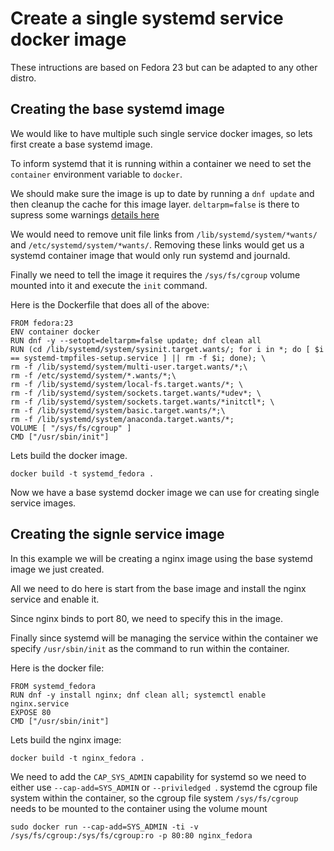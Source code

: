# Create a single systemd service docker image

These intructions are based on Fedora 23 but can be adapted to any other distro.

## Creating the base systemd image

We would like to have multiple such single service docker images, so lets first create a base systemd image.  

To inform systemd that it is running within a container we need to set the `container` environment variable to `docker`.  

We should make sure the image is up to date by running a `dnf update` and then cleanup the cache for this image layer. `deltarpm=false` is there to supress some warnings [details here](https://fedorahosted.org/spin-kickstarts/ticket/56)

We would need to remove unit file links from `/lib/systemd/system/*wants/` and  `/etc/systemd/system/*wants/`. Removing these links would get us a systemd container image that would only run systemd and journald.

Finally we need to tell the image it requires the `/sys/fs/cgroup` volume mounted into it and execute the `init` command.

Here is the Dockerfile that does all of the above:

```
FROM fedora:23
ENV container docker
RUN dnf -y --setopt=deltarpm=false update; dnf clean all
RUN (cd /lib/systemd/system/sysinit.target.wants/; for i in *; do [ $i == systemd-tmpfiles-setup.service ] || rm -f $i; done); \
rm -f /lib/systemd/system/multi-user.target.wants/*;\
rm -f /etc/systemd/system/*.wants/*;\
rm -f /lib/systemd/system/local-fs.target.wants/*; \
rm -f /lib/systemd/system/sockets.target.wants/*udev*; \
rm -f /lib/systemd/system/sockets.target.wants/*initctl*; \
rm -f /lib/systemd/system/basic.target.wants/*;\
rm -f /lib/systemd/system/anaconda.target.wants/*;
VOLUME [ "/sys/fs/cgroup" ]
CMD ["/usr/sbin/init"]
```

Lets build the docker image.
```
docker build -t systemd_fedora .
```

Now we have a base systemd docker image we can use for creating single service images.


## Creating the signle service image

In this example we will be creating a nginx image using the base systemd image we just created.

All we need to do here is start from the base image and install the nginx service and enable it.

Since nginx binds to port 80, we need to specify this in the image.  

Finally since systemd will be managing the service within the container we specify `/usr/sbin/init` as the command to run within the container.

Here is the docker file:
```
FROM systemd_fedora
RUN dnf -y install nginx; dnf clean all; systemctl enable nginx.service
EXPOSE 80
CMD ["/usr/sbin/init"]
```

Lets build the nginx image:
```
docker build -t nginx_fedora .
```


We need to add the `CAP_SYS_ADMIN` capability for systemd so we need to either use `--cap-add=SYS_ADMIN` or `--priviledged `. systemd the cgroup file system within the container, so the cgroup file system `/sys/fs/cgroup` needs to be mounted to the container using the volume mount

```
sudo docker run --cap-add=SYS_ADMIN -ti -v /sys/fs/cgroup:/sys/fs/cgroup:ro -p 80:80 nginx_fedora
```
